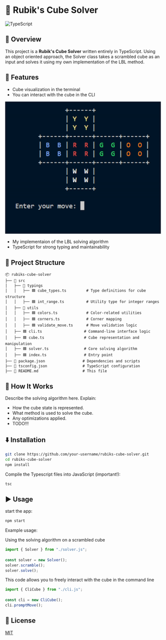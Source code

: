 # 🧩 Rubik's Cube Solver

![TypeScript](https://img.shields.io/badge/TypeScript-3178C6?style=for-the-badge&logo=typescript&logoColor=white)

## 📝 Overview

This project is a **Rubik's Cube Solver** written entirely in TypeScript. Using an object oriented approach, the Solver class takes a scrambled cube as an input and solves it using my own implementation of the LBL method.

## 🚀 Features

- Cube visualization in the terminal
- You can interact with the cube in the CLI

![Cube in the terminal](./images/rubiks.gif)

- My implementaion of the LBL solving algorithm
- TypeScript for strong typing and maintainability

## 📂 Project Structure

```
📦 rubiks-cube-solver
├── 📁 src
│   ├── 📁 typings
│   │   ├── 🟦 cube_types.ts         # Type definitions for cube structure
│   │   ├── 🟦 int_range.ts          # Utility type for integer ranges
│   ├── 📁 utils
│   │   ├── 🟦 colors.ts             # Color-related utilities
│   │   ├── 🟦 corners.ts            # Corner mapping
│   │   ├── 🟦 validate_move.ts      # Move validation logic
│   ├── 🟦 cli.ts                   # Command-line interface logic
│   ├── 🟦 cube.ts                  # Cube representation and manipulation
│   ├── 🟦 solver.ts                # Core solving algorithm
│   ├── 🟦 index.ts                 # Entry point
├── 📄 package.json                 # Dependencies and scripts
├── 📄 tsconfig.json                # TypeScript configuration
├── 📄 README.md                    # This file
```

## 🔬 How It Works

Describe the solving algorithm here. Explain:
- How the cube state is represented.
- What method is used to solve the cube.
- Any optimizations applied.
- TODO!!!

## ⬇️ Installation

```sh
git clone https://github.com/your-username/rubiks-cube-solver.git
cd rubiks-cube-solver
npm install
```

Compile the Typescript files into JavaScript (important!):

```sh
tsc
```

## ▶️ Usage

start the app:

```sh
npm start
```

Example usage:

Using the solving algorithm on a scrambled cube
```typescript
import { Solver } from "./solver.js";

const solver = new Solver();
solver.scramble();
solver.solve();
```

This code allows you to freely interact with the cube in the command line
```typescript
import { CliCube } from "./cli.js";

const cli = new CliCube();
cli.promptMove();
```

## 📜 License

[MIT](LICENSE)

